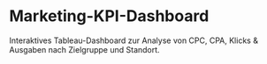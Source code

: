 # Marketing-KPI-Dashboard
Interaktives Tableau-Dashboard zur Analyse von CPC, CPA, Klicks &amp; Ausgaben nach Zielgruppe und Standort.
